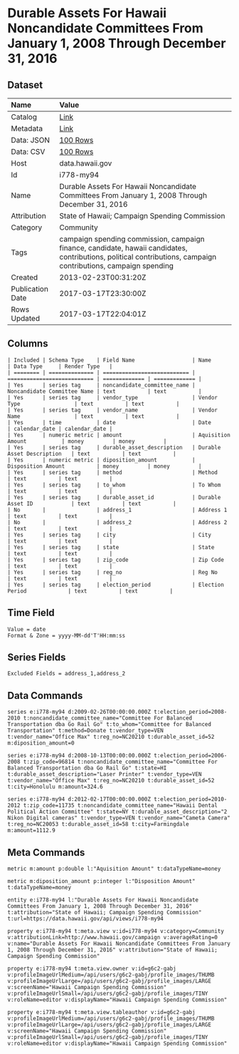 # Durable Assets For Hawaii Noncandidate Committees From January 1, 2008 Through December 31, 2016

## Dataset

| Name | Value |
| :--- | :---- |
| Catalog | [Link](https://catalog.data.gov/dataset/durable-assets-for-hawaii-noncandidate-committees-from-january-1-2008-through-november-4-2) |
| Metadata | [Link](https://data.hawaii.gov/api/views/i778-my94) |
| Data: JSON | [100 Rows](https://data.hawaii.gov/api/views/i778-my94/rows.json?max_rows=100) |
| Data: CSV | [100 Rows](https://data.hawaii.gov/api/views/i778-my94/rows.csv?max_rows=100) |
| Host | data.hawaii.gov |
| Id | i778-my94 |
| Name | Durable Assets For Hawaii Noncandidate Committees From January 1, 2008 Through December 31, 2016 |
| Attribution | State of Hawaii; Campaign Spending Commission |
| Category | Community |
| Tags | campaign spending commission, campaign finance, candidate, hawaii candidates, contributions, political contributions, campaign contributions, campaign spending |
| Created | 2013-02-23T00:31:20Z |
| Publication Date | 2017-03-17T23:30:00Z |
| Rows Updated | 2017-03-17T22:04:01Z |

## Columns

```ls
| Included | Schema Type    | Field Name                  | Name                        | Data Type     | Render Type   |
| ======== | ============== | =========================== | =========================== | ============= | ============= |
| Yes      | series tag     | noncandidate_committee_name | Noncandidate Committee Name | text          | text          |
| Yes      | series tag     | vendor_type                 | Vendor Type                 | text          | text          |
| Yes      | series tag     | vendor_name                 | Vendor Name                 | text          | text          |
| Yes      | time           | date                        | Date                        | calendar_date | calendar_date |
| Yes      | numeric metric | amount                      | Aquisition Amount           | money         | money         |
| Yes      | series tag     | durable_asset_description   | Durable Asset Description   | text          | text          |
| Yes      | numeric metric | diposition_amount           | Disposition Amount          | money         | money         |
| Yes      | series tag     | method                      | Method                      | text          | text          |
| Yes      | series tag     | to_whom                     | To Whom                     | text          | text          |
| Yes      | series tag     | durable_asset_id            | Durable Asset ID            | text          | text          |
| No       |                | address_1                   | Address 1                   | text          | text          |
| No       |                | address_2                   | Address 2                   | text          | text          |
| Yes      | series tag     | city                        | City                        | text          | text          |
| Yes      | series tag     | state                       | State                       | text          | text          |
| Yes      | series tag     | zip_code                    | Zip Code                    | text          | text          |
| Yes      | series tag     | reg_no                      | Reg No                      | text          | text          |
| Yes      | series tag     | election_period             | Election Period             | text          | text          |
```

## Time Field

```ls
Value = date
Format & Zone = yyyy-MM-dd'T'HH:mm:ss
```

## Series Fields

```ls
Excluded Fields = address_1,address_2
```

## Data Commands

```ls
series e:i778-my94 d:2009-02-26T00:00:00.000Z t:election_period=2008-2010 t:noncandidate_committee_name="Committee For Balanced Transportation dba Go Rail Go" t:to_whom="Committee for Balanced Transportation" t:method=Donate t:vendor_type=VEN t:vendor_name="Office Max" t:reg_no=NC20210 t:durable_asset_id=52 m:diposition_amount=0

series e:i778-my94 d:2008-10-13T00:00:00.000Z t:election_period=2006-2008 t:zip_code=96814 t:noncandidate_committee_name="Committee For Balanced Transportation dba Go Rail Go" t:state=HI t:durable_asset_description="Laser Printer" t:vendor_type=VEN t:vendor_name="Office Max" t:reg_no=NC20210 t:durable_asset_id=52 t:city=Honolulu m:amount=324.6

series e:i778-my94 d:2012-02-17T00:00:00.000Z t:election_period=2010-2012 t:zip_code=11735 t:noncandidate_committee_name="Hawaii Dental Political Action Committee" t:state=NY t:durable_asset_description="2 Nikon Digital cameras" t:vendor_type=VEN t:vendor_name="Cameta Camera" t:reg_no=NC20053 t:durable_asset_id=58 t:city=Farmingdale m:amount=1112.9
```

## Meta Commands

```ls
metric m:amount p:double l:"Aquisition Amount" t:dataTypeName=money

metric m:diposition_amount p:integer l:"Disposition Amount" t:dataTypeName=money

entity e:i778-my94 l:"Durable Assets For Hawaii Noncandidate Committees From January 1, 2008 Through December 31, 2016" t:attribution="State of Hawaii; Campaign Spending Commission" t:url=https://data.hawaii.gov/api/views/i778-my94

property e:i778-my94 t:meta.view v:id=i778-my94 v:category=Community v:attributionLink=http://www.hawaii.gov/campaign v:averageRating=0 v:name="Durable Assets For Hawaii Noncandidate Committees From January 1, 2008 Through December 31, 2016" v:attribution="State of Hawaii; Campaign Spending Commission"

property e:i778-my94 t:meta.view.owner v:id=g6c2-gabj v:profileImageUrlMedium=/api/users/g6c2-gabj/profile_images/THUMB v:profileImageUrlLarge=/api/users/g6c2-gabj/profile_images/LARGE v:screenName="Hawaii Campaign Spending Commission" v:profileImageUrlSmall=/api/users/g6c2-gabj/profile_images/TINY v:roleName=editor v:displayName="Hawaii Campaign Spending Commission"

property e:i778-my94 t:meta.view.tableauthor v:id=g6c2-gabj v:profileImageUrlMedium=/api/users/g6c2-gabj/profile_images/THUMB v:profileImageUrlLarge=/api/users/g6c2-gabj/profile_images/LARGE v:screenName="Hawaii Campaign Spending Commission" v:profileImageUrlSmall=/api/users/g6c2-gabj/profile_images/TINY v:roleName=editor v:displayName="Hawaii Campaign Spending Commission"
```